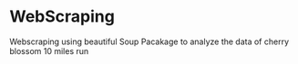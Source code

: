 # WebScraping
Webscraping using beautiful Soup Pacakage to analyze the data of cherry blossom 10 miles run
